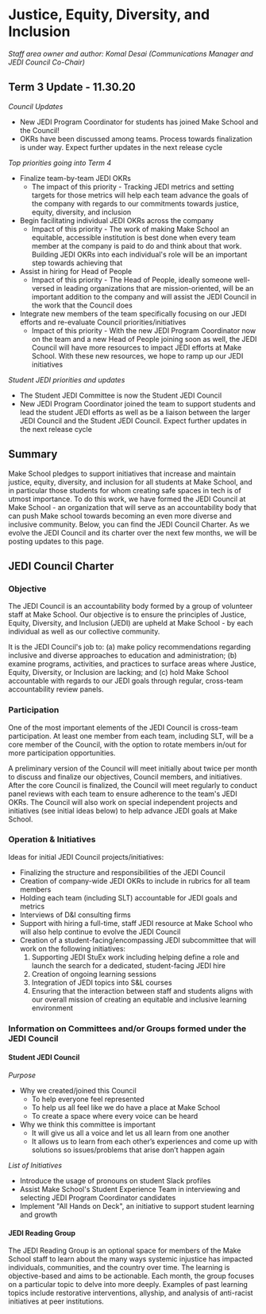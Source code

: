 # Justice, Equity, Diversity, and Inclusion

*Staff area owner and author: Komal Desai (Communications Manager and JEDI Council Co-Chair)*

## Term 3 Update - 11.30.20

*Council Updates*
* New JEDI Program Coordinator for students has joined Make School and the Council!
* OKRs have been discussed among teams. Process towards finalization is under way. Expect further updates in the next release cycle

*Top priorities going into Term 4*
* Finalize team-by-team JEDI OKRs
  * The impact of this priority - Tracking JEDI metrics and setting targets for those metrics will help each team advance the goals of the company with regards to our commitments towards justice, equity, diversity, and inclusion
* Begin facilitating individual JEDI OKRs across the company
  * Impact of this priority - The work of making Make School an equitable, accessible institution is best done when every team member at the company is paid to do and think about that work. Building JEDI OKRs into each individual's role will be an important step towards achieving that
* Assist in hiring for Head of People
  * Impact of this priority - The Head of People, ideally someone well-versed in leading organizations that are mission-oriented, will be an important addition to the company and will assist the JEDI Council in the work that the Council does
* Integrate new members of the team specifically focusing on our JEDI efforts and re-evaluate Council priorities/initiatives
  * Impact of this priority - With the new JEDI Program Coordinator now on the team and a new Head of People joining soon as well, the JEDI Council will have more resources to impact JEDI efforts at Make School. With these new resources, we hope to ramp up our JEDI initiatives

*Student JEDI priorities and updates*
* The Student JEDI Committee is now the Student JEDI Council
* New JEDI Program Coordinator joined the team to support students and lead the student JEDI efforts as well as be a liaison between the larger JEDI Council and the Student JEDI Council. Expect further updates in the next release cycle

## Summary

Make School pledges to support initiatives that increase and maintain justice, equity, diversity, and inclusion for all students at Make School, and in particular those students for whom creating safe spaces in tech is of utmost importance. To do this work, we have formed the JEDI Council at Make School - an organization that will serve as an accountability body that can push Make school towards becoming an even more diverse and inclusive community. Below, you can find the JEDI Council Charter. As we evolve the JEDI Council and its charter over the next few months, we will be posting updates to this page.

## JEDI Council Charter

### Objective

The JEDI Council is an accountability body formed by a group of volunteer staff at Make School. Our objective is to ensure the principles of Justice, Equity, Diversity, and Inclusion (JEDI) are upheld at Make School - by each individual as well as our collective community.

It is the JEDI Council's job to: (a) make policy recommendations regarding inclusive and diverse approaches to education and administration; (b) examine programs, activities, and practices to surface areas where Justice, Equity, Diversity, or Inclusion are lacking; and (c) hold Make School accountable with regards to our JEDI goals through regular, cross-team accountability review panels.


### Participation

One of the most important elements of the JEDI Council is cross-team participation. At least one member from each team, including SLT, will be a core member of the Council, with the option to rotate members in/out for more participation opportunities.

A preliminary version of the Council will meet initially about twice per month to discuss and finalize our objectives, Council members, and initiatives. After the core Council is finalized, the Council will meet regularly to conduct panel reviews with each team to ensure adherence to the team's JEDI OKRs. The Council will also work on special independent projects and initiatives (see initial ideas below) to help advance JEDI goals at Make School.


### Operation & Initiatives

Ideas for initial JEDI Council projects/initiatives:
* Finalizing the structure and responsibilities of the JEDI Council
* Creation of company-wide JEDI OKRs to include in rubrics for all team members
* Holding each team (including SLT) accountable for JEDI goals and metrics
* Interviews of D&I consulting firms 
* Support with hiring a full-time, staff JEDI resource at Make School who will also help continue to evolve the JEDI Council
* Creation of a student-facing/encompassing JEDI subcommittee that will work on the following initiatives:
  1.  Supporting JEDI StuEx work including helping define a role and launch the search for a dedicated, student-facing JEDI hire
  2.  Creation of ongoing learning sessions
  3.  Integration of JEDI topics into S&L courses
  4.  Ensuring that the interaction between staff and students aligns with our overall mission of creating an equitable and inclusive learning environment


### Information on Committees and/or Groups formed under the JEDI Council

#### Student JEDI Council
*Purpose*
* Why we created/joined this Council
  * To help everyone feel represented
  * To help us all feel like we do have a place at Make School
  * To create a space where every voice can be heard
* Why we think this committee is important
  * It will give us all a voice and let us all learn from one another 
  * It allows us to learn from each other’s experiences and come up with solutions so issues/problems that arise don’t happen again

*List of Initiatives*
* Introduce the usage of pronouns on student Slack profiles
* Assist Make School's Student Experience Team in interviewing and selecting JEDI Program Coordinator candidates
* Implement "All Hands on Deck", an initiative to support student learning and growth

#### JEDI Reading Group
The JEDI Reading Group is an optional space for members of the Make School staff to learn about the many ways systemic injustice has impacted individuals, communities, and the country over time. The learning is objective-based and aims to be actionable. Each month, the group focuses on a particular topic to delve into more deeply. Examples of past learning topics include restorative interventions, allyship, and analysis of anti-racist initiatives at peer institutions.
